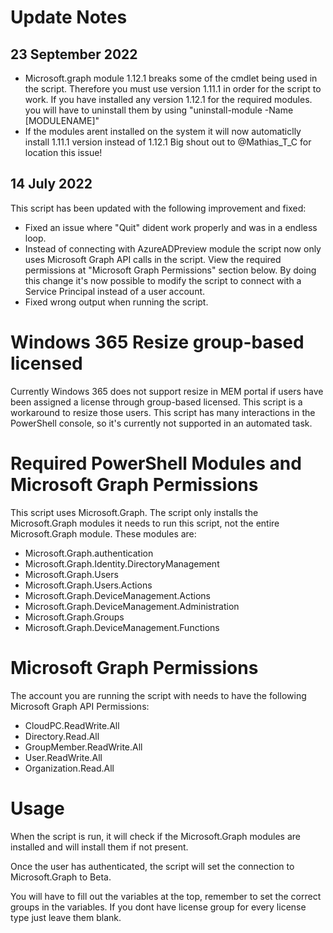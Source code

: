 # Update Notes

## 23 September 2022
- Microsoft.graph module 1.12.1 breaks some of the cmdlet being used in the script.
  Therefore you must use version 1.11.1 in order for the script to work. If you have installed any version 1.12.1 for the required modules.
  you will have to uninstall them by using "uninstall-module -Name [MODULENAME]"
- If the modules arent installed on the system it will now automaticlly install 1.11.1 version instead of 1.12.1
  Big shout out to @Mathias_T_C for location this issue!

## 14 July 2022
This script has been updated with the following improvement and fixed: 

- Fixed an issue where "Quit" dident work properly and was in a endless loop.
- Instead of connecting with AzureADPreview module the script now only uses Microsoft Graph API calls in the script.
  View the required permissions at "Microsoft Graph Permissions" section below.
  By doing this change it's now possible to modify the script to connect with a Service Principal instead of a user account.
- Fixed wrong output when running the script.

# Windows 365 Resize group-based licensed
Currently Windows 365 does not support resize in MEM portal if users have been assigned a license through group-based licensed.
This script is a workaround to resize those users.
This script has many interactions in the PowerShell console, so it's currently not supported in an automated task.

# Required PowerShell Modules and Microsoft Graph Permissions

This script uses Microsoft.Graph. The script only installs the Microsoft.Graph modules it needs to run this script, not the entire Microsoft.Graph module. These modules are:

- Microsoft.Graph.authentication 
- Microsoft.Graph.Identity.DirectoryManagement
- Microsoft.Graph.Users
- Microsoft.Graph.Users.Actions
- Microsoft.Graph.DeviceManagement.Actions
- Microsoft.Graph.DeviceManagement.Administration
- Microsoft.Graph.Groups
- Microsoft.Graph.DeviceManagement.Functions 


# Microsoft Graph Permissions

The account you are running the script with needs to have the following Microsoft Graph API Permissions:

- CloudPC.ReadWrite.All
- Directory.Read.All
- GroupMember.ReadWrite.All
- User.ReadWrite.All
- Organization.Read.All 

# Usage

When the script is run, it will check if the Microsoft.Graph modules are installed and will install them if not present.

Once the user has authenticated, the script will set the connection to Microsoft.Graph to Beta.

You will have to fill out the variables at the top, remember to set the correct groups in the variables.
If you dont have license group for every license type just leave them blank.
